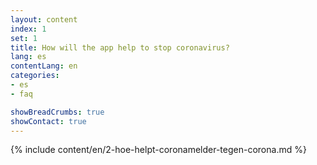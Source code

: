 ```yaml
---
layout: content
index: 1
set: 1
title: How will the app help to stop coronavirus?
lang: es
contentLang: en
categories:
- es
- faq

showBreadCrumbs: true
showContact: true
---
```


{% include content/en/2-hoe-helpt-coronamelder-tegen-corona.md %}
